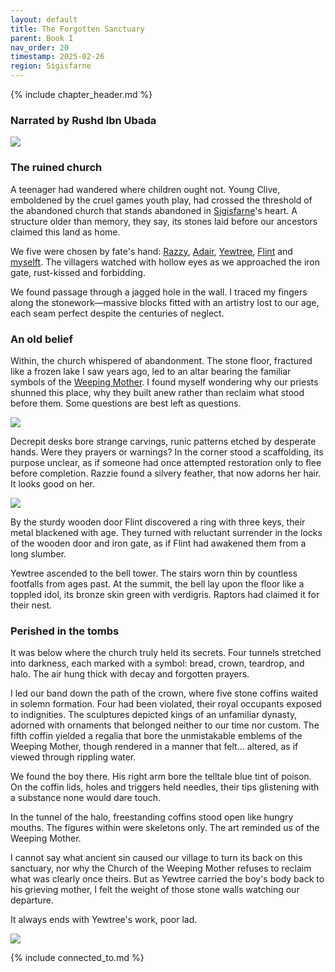 ```yaml
---
layout: default
title: The Forgotten Sanctuary
parent: Book I
nav_order: 20
timestamp: 2025-02-26
region: Sigisfarne
---
```


{% include chapter_header.md %}

### Narrated by Rushd Ibn Ubada

![](https://i.imgur.com/QfyeMKK.png)

### The ruined church

A teenager had wandered where children ought not. Young Clive, emboldened by the cruel games youth play, had crossed the threshold of the abandoned church that stands abandoned in [Sigisfarne](../../directory/Sigisfarne/index.md)'s heart. A structure older than memory, they say, its stones laid before our ancestors claimed this land as home.

We five were chosen by fate's hand: [Razzy](../../directory/Sigisfarne/Razvan.md), [Adair](../../directory/Sigisfarne/Adair.md), [Yewtree](../../directory/Sigisfarne/Yewtree.md), [Flint](../../directory/Sigisfarne/Flint.md) and [myselft](../../directory/Sigisfarne/RushdIbnUbada.md). The villagers watched with hollow eyes as we approached the iron gate, rust-kissed and forbidding.

We found passage through a jagged hole in the wall. I traced my fingers along the stonework—massive blocks fitted with an artistry lost to our age, each seam perfect despite the centuries of neglect.

### An old belief

Within, the church whispered of abandonment. The stone floor, fractured like a frozen lake I saw years ago, led to an altar bearing the familiar symbols of the [Weeping Mother](../../directory/weepingMother.md). I found myself wondering why our priests shunned this place, why they built anew rather than reclaim what stood before them. Some questions are best left as questions.

![](https://i.imgur.com/hlie0p4.png)

Decrepit desks bore strange carvings, runic patterns etched by desperate hands. Were they prayers or warnings? In the corner stood a scaffolding, its purpose unclear, as if someone had once attempted restoration only to flee before completion. Razzie found a silvery feather, that now adorns her hair. It looks good on her.

![](https://i.imgur.com/A4IQL0I.png)


By the sturdy wooden door Flint discovered a ring with three keys, their metal blackened with age. They turned with reluctant surrender in the locks of the wooden door and iron gate, as if Flint had awakened them from a long slumber.

Yewtree ascended to the bell tower. The stairs worn thin by countless footfalls from ages past. At the summit, the bell lay upon the floor like a toppled idol, its bronze skin green with verdigris. Raptors had claimed it for their nest.

### Perished in the tombs

It was below where the church truly held its secrets. Four tunnels stretched into darkness, each marked with a symbol: bread, crown, teardrop, and halo. The air hung thick with decay and forgotten prayers.

I led our band down the path of the crown, where five stone coffins waited in solemn formation. Four had been violated, their royal occupants exposed to indignities. The sculptures depicted kings of an unfamiliar dynasty, adorned with ornaments that belonged neither to our time nor custom. The fifth coffin yielded a regalia that bore the unmistakable emblems of the Weeping Mother, though rendered in a manner that felt... altered, as if viewed through rippling water.

We found the boy there. His right arm bore the telltale blue tint of poison. On the coffin lids, holes and triggers held needles, their tips glistening with a substance none would dare touch.

In the tunnel of the halo, freestanding coffins stood open like hungry mouths. The figures within were skeletons only. The art reminded us of the Weeping Mother.

I cannot say what ancient sin caused our village to turn its back on this sanctuary, nor why the Church of the Weeping Mother refuses to reclaim what was clearly once theirs. But as Yewtree carried the boy's body back to his grieving mother, I felt the weight of those stone walls watching our departure.

It always ends with Yewtree's work, poor lad.

![](https://i.imgur.com/kvu7CYJ.png)


{% include connected_to.md %}
